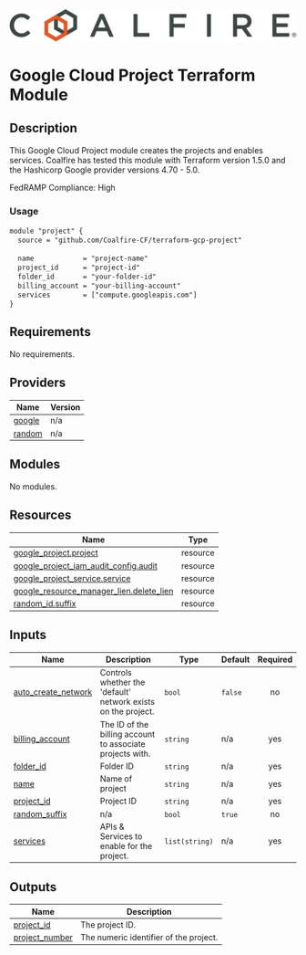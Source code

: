 ![Coalfire](coalfire_logo.png)

# Google Cloud Project Terraform Module

## Description
This Google Cloud Project module creates the projects and enables services. Coalfire has tested this module with Terraform version 1.5.0 and the Hashicorp Google provider versions 4.70 - 5.0.

FedRAMP Compliance: High 

### Usage
```
module "project" {
  source = "github.com/Coalfire-CF/terraform-gcp-project"

  name            = "project-name"
  project_id      = "project-id"
  folder_id       = "your-folder-id"
  billing_account = "your-billing-account"
  services        = ["compute.googleapis.com"]
}
```
<!-- BEGIN_TF_DOCS -->
## Requirements

No requirements.

## Providers

| Name | Version |
|------|---------|
| <a name="provider_google"></a> [google](#provider\_google) | n/a |
| <a name="provider_random"></a> [random](#provider\_random) | n/a |

## Modules

No modules.

## Resources

| Name | Type |
|------|------|
| [google_project.project](https://registry.terraform.io/providers/hashicorp/google/latest/docs/resources/project) | resource |
| [google_project_iam_audit_config.audit](https://registry.terraform.io/providers/hashicorp/google/latest/docs/resources/project_iam_audit_config) | resource |
| [google_project_service.service](https://registry.terraform.io/providers/hashicorp/google/latest/docs/resources/project_service) | resource |
| [google_resource_manager_lien.delete_lien](https://registry.terraform.io/providers/hashicorp/google/latest/docs/resources/resource_manager_lien) | resource |
| [random_id.suffix](https://registry.terraform.io/providers/hashicorp/random/latest/docs/resources/id) | resource |

## Inputs

| Name | Description | Type | Default | Required |
|------|-------------|------|---------|:--------:|
| <a name="input_auto_create_network"></a> [auto\_create\_network](#input\_auto\_create\_network) | Controls whether the 'default' network exists on the project. | `bool` | `false` | no |
| <a name="input_billing_account"></a> [billing\_account](#input\_billing\_account) | The ID of the billing account to associate projects with. | `string` | n/a | yes |
| <a name="input_folder_id"></a> [folder\_id](#input\_folder\_id) | Folder ID | `string` | n/a | yes |
| <a name="input_name"></a> [name](#input\_name) | Name of project | `string` | n/a | yes |
| <a name="input_project_id"></a> [project\_id](#input\_project\_id) | Project ID | `string` | n/a | yes |
| <a name="input_random_suffix"></a> [random\_suffix](#input\_random\_suffix) | n/a | `bool` | `true` | no |
| <a name="input_services"></a> [services](#input\_services) | APIs & Services to enable for the project. | `list(string)` | n/a | yes |

## Outputs

| Name | Description |
|------|-------------|
| <a name="output_project_id"></a> [project\_id](#output\_project\_id) | The project ID. |
| <a name="output_project_number"></a> [project\_number](#output\_project\_number) | The numeric identifier of the project. |
<!-- END_TF_DOCS -->

